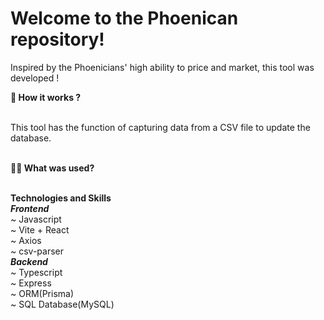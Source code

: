 # Welcome to the Phoenican repository!

Inspired by the Phoenicians' high ability to price and market, this tool was developed !

<summary><strong>🤷 How it works ?</strong></summary><br />

This tool has the function of capturing data from a CSV file to update the database.<br /><br />

<summary><strong>👨‍💻 What was used?</strong></summary><br />

<strong>Technologies and Skills</strong><br />
<strong>_Frontend_</strong> <br />
~ Javascript<br />
~ Vite + React<br />
~ Axios<br />
~ csv-parser<br />
<strong>_Backend_</strong> <br />
~ Typescript<br />
~ Express<br />
~ ORM(Prisma)<br />
~ SQL Database(MySQL)<br />

